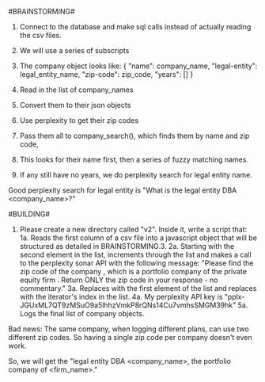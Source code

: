 #BRAINSTORMING#
1. Connect to the database and make sql calls instead of actually reading the csv files.
2. We will use a series of subscripts
3. The company object looks like:
{
    "name": company_name,
    "legal-entity": legal_entity_name,
    "zip-code": zip_code,
    "years": []
}

1. Read in the list of company_names
2. Convert them to their json objects
3. Use perplexity to get their zip codes
4. Pass them all to company_search(), which finds them by name and zip code, 
5. This looks for their name first, then a series of fuzzy matching names.
6. If any still have no years, we do perplexity search for legal entity name. 

Good perplexity search for legal entity is "What is the legal entity DBA <company_name>?"

#BUILDING#

1. Please create a new directory called "v2". Inside it, write a script that:
    1a. Reads the first column of a csv file into a javascript object that will be structured as detailed in BRAINSTORMING.3.
    2a. Starting with the second element in the list, increments through the list and makes a call to the perplexity sonar API with the following message:
        "Please find the zip code of the company <company>, which is a portfolio company of the private equity firm <firm>. Return ONLY the zip code in your response - no commentary."
    3a. Replaces <firm> with the first element of the list and replaces <company> with the iterator's index in the list.
    4a. My perplexity API key is "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"
    5a. Logs the final list of company objects.

Bad news: The same company, when logging different plans, can use two different zip codes. So having a single zip code per company doesn't even work. 

So, we will get the "legal entity DBA <company_name>, the portfolio company of <firm_name>."